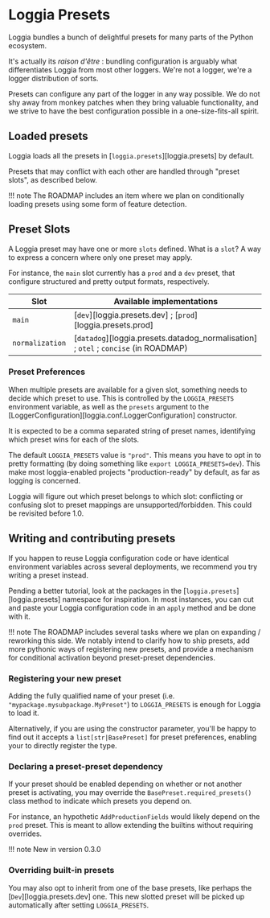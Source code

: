# Loggia Presets

Loggia bundles a bunch of delightful presets for many parts of the Python ecosystem.

It's actually its _raison d'être_ : bundling configuration is arguably what differentiates
Loggia from most other loggers. We're not a logger, we're a logger distribution of sorts.

Presets can configure any part of the logger in any way possible. We do not shy away
from monkey patches when they bring valuable functionality, and we strive to have the best
configuration possible in a one-size-fits-all spirit.

## Loaded presets

Loggia loads all the presets in [`loggia.presets`][loggia.presets] by default.

Presets that may conflict with each other are handled through "preset slots", as described
below.

!!! note
    The ROADMAP includes an item where we plan on conditionally loading presets using
    some form of feature detection.

## Preset Slots

A Loggia preset may have one or more `slots` defined. What is a `slot`?
A way to express a concern where only one preset may apply.

For instance, the `main` slot currently has a `prod` and a `dev` preset, that configure
structured and pretty output formats, respectively.

| Slot            | Available implementations                                                           |
|-----------------|-------------------------------------------------------------------------------------|
| `main`          | [`dev`][loggia.presets.dev] ; [`prod`][loggia.presets.prod]                         |
| `normalization` | [`datadog`][loggia.presets.datadog_normalisation] ; `otel` ; `concise` (in ROADMAP) |

### Preset Preferences

When multiple presets are available for a given slot, something needs to decide which preset
to use. This is controlled by the `LOGGIA_PRESETS` environment variable, as well as the `presets`
argument to the [LoggerConfiguration][loggia.conf.LoggerConfiguration] constructor.

It is expected to be a comma separated string of preset names, identifying which preset wins
for each of the slots.

The default `LOGGIA_PRESETS` value is `"prod"`. This means you have to opt in to pretty formatting
(by doing something like `export LOGGIA_PRESETS=dev`). This make most loggia-enabled projects
"production-ready" by default, as far as logging is concerned.

Loggia will figure out which preset belongs to which slot: conflicting or confusing slot
to preset mappings are unsupported/forbidden. This could be revisited before 1.0.

## Writing and contributing presets

If you happen to reuse Loggia configuration code or have identical environment variables
across several deployments, we recommend you try writing a preset instead.

Pending a better tutorial, look at the packages in the [`loggia.presets`][loggia.presets] namespace for
inspiration. In most instances, you can cut and paste your Loggia configuration code
in an `apply` method and be done with it.

!!! note
    The ROADMAP includes several tasks where we plan on expanding / reworking this side.
    We notably intend to clarify how to ship presets, add more pythonic ways of registering
    new presets, and provide a mechanism for conditional activation beyond preset-preset
    dependencies.

### Registering your new preset

Adding the fully qualified name of your preset (i.e. `"mypackage.mysubpackage.MyPreset"`)
to `LOGGIA_PRESETS` is enough for Loggia to load it.

Alternatively, if you are using the constructor parameter, you'll be happy to find out
it accepts a `list[str|BasePreset]` for preset preferences, enabling your to directly
register the type.

### Declaring a preset-preset dependency

If your preset should be enabled depending on whether or not another preset is activating,
you may override the `BasePreset.required_presets()` class method to indicate which presets
you depend on.

For instance, an hypothetic `AddProductionFields` would likely depend on the `prod` preset.
This is meant to allow extending the builtins without requiring overrides.

!!! note
    New in version 0.3.0

### Overriding built-in presets

You may also opt to inherit from one of the base presets, like perhaps the [`Dev`][loggia.presets.dev] one.
This new slotted preset will be picked up automatically after setting `LOGGIA_PRESETS`.
